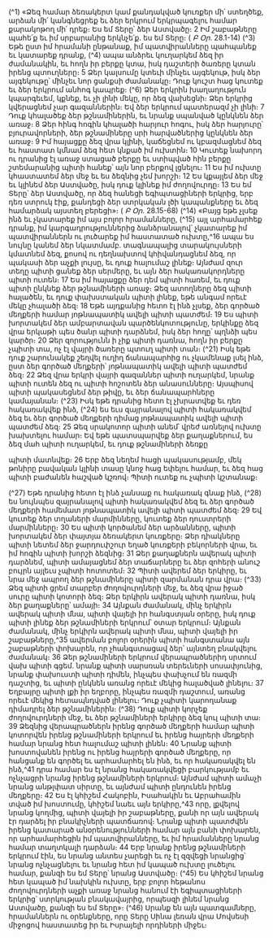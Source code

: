 
(^1) «Ձեզ համար ձեռակերտ կամ քանդակված կուռքեր մի՛ ստեղծեք, արձան մի՛ կանգնեցրեք եւ ձեր երկրում
երկրպագելու համար քարակոթող մի՛ դրեք։ Ես եմ Տերը՝ ձեր Աստվածը։ 2 Իմ շաբաթները պահե՛ք եւ իմ սրբարանից
երկնչե՛ք. ես եմ Տերը։
( _Բ Օր_. 28.1-14)
(^3) Եթե ըստ իմ հրամանի ընթանաք, իմ պատվիրանները պահպանեք եւ կատարեք դրանք, (^4) ապա անձրեւ կուղարկեմ
ձեզ իր ժամանակին, եւ հողն իր բերքը կտա, իսկ դաշտերի ծառերը կտան իրենց պտուղները։ 5 Ձեր կալսումը կտեւի մինչեւ
այգեկութ, իսկ ձեր այգեկութը՝ մինչեւ նոր ցանքսի ժամանակը։ Դուք կուշտ հաց կուտեք եւ ձեր երկրում անհոգ կապրեք։
(^6) Ձեր երկրին խաղաղություն կպարգեւեմ, կքնեք, եւ չի լինի մեկը, որ ձեզ վախեցնի։ Ձեր երկրից կվերացնեմ չար
գազաններին։ Եվ ձեր երկրում պատերազմ չի լինի։ 7 Դուք կհալածեք ձեր թշնամիներին, եւ նրանք սպանված կընկնեն
ձեր առաջ։ 8 Ձեր հինգ հոգին կհալածի հարյուր հոգու, իսկ ձեր հարյուրը՝ բյուրավորների, ձեր թշնամիները սրի
հարվածներից կընկնեն ձեր առաջ։ 9 Իմ հայացքը ձեզ վրա կլինի, կաճեցնեմ ու կբազմացնեմ ձեզ եւ հաստատ կմնամ ձեզ
հետ կնքած իմ ուխտին։ 10 Կուտեք նախորդ ու դրանից էլ առաջ ստացած բերքը եւ ստիպված հին բերքը շտեմարանից
պիտի հանեք՝ այն նոր բերքով լցնելու։ 11 Ես իմ ուխտը կհաստատեմ ձեր մեջ եւ ես ձեզնից չեմ խորշի։ 12 Ես կքայլեմ ձեր
մեջ եւ կլինեմ ձեր Աստվածը, իսկ դուք կլինեք իմ ժողովուրդը։ 13 Ես եմ Տերը՝ ձեր Աստվածը, որ ձեզ հանեցի
եգիպտացիների երկրից, երբ դեռ ստրուկ էիք, քանդեցի ձեր ստրկական լծի կապանքները եւ ձեզ համարձակ այստեղ
բերեցի»։
( _Բ Օր_. 28.15-68)
(^14) «Բայց եթե չլսեք ինձ եւ չկատարեք իմ այս բոլոր հրամանները, (^15) այլ արհամարհեք դրանք, իմ
կարգադրություններից ձանձրանալով՝ չկատարեք իմ պատվիրաններն ու լուծարեք իմ հաստատած ուխտը,^16 ապա ես
նույնը կանեմ ձեր նկատմամբ. տագնապալից տարակույսների կմատնեմ ձեզ, քոսով ու դեղնախտով կհիվանդացնեմ
ձեզ, որ պակասի ձեր աչքի լույսը, եւ դուք հալումաշ լինեք։ Այնժամ զուր տեղը պիտի ցանեք ձեր սերմերը, եւ այն ձեր
հակառակորդները պիտի ուտեն։ 17 Ես իմ հայացքը ձեր դեմ պիտի հառեմ, եւ դուք պիտի ընկնեք ձեր թշնամիների առաջ։
Ձեզ ատողները ձեզ պիտի հալածեն, եւ դուք փախստական պիտի լինեք, եթե անգամ որեւէ մեկը չհալածի ձեզ։ 18 Եթե
այդքանից հետո էլ ինձ չլսեք, ձեր գործած մեղքերի համար յոթնապատիկ ավելի պիտի պատժեմ։ 19 Ես պիտի խորտակեմ
ձեր ամբարտավան պարծենկոտությունը, երկինքը ձեզ վրա երկաթի պես ծանր պիտի դարձնեմ, իսկ ձեր հողը՝ պղնձի
պես կարծր։ 20 Ձեր զորությունն ի չիք պիտի դառնա, հողն իր բերքը չպիտի տա, ոչ էլ վայրի ծառերը պտուղ պիտի տան։
(^21) Իսկ եթե դուք շարունակեք շեղվել ուղիղ ճանապարհից ու չկամենաք լսել ինձ, ըստ ձեր գործած մեղքերի՝
յոթնապատիկ ավելի պիտի պատժեմ ձեզ։ 22 Ձեզ վրա երկրի վայրի գազաններ պիտի ուղարկեմ, նրանք պիտի ուտեն ձեզ
ու պիտի հոշոտեն ձեր անասունները։ Այսպիսով պիտի պակասեցնեմ ձեր թիվը, եւ ձեր ճանապարհները կամայանան։
(^23) Իսկ եթե դրանից հետո էլ չխրատվեք եւ դեռ հակառակվեք ինձ, (^24) ես եւս զայրանալով պիտի հակառակվեմ ձեզ եւ ձեր
գործած մեղքերի դիմաց յոթնապատիկ ավելի պիտի պատժեմ ձեզ։ 25 Ձեզ սրակոտոր պիտի անեմ՝ վրեժ առնելով ուխտը
խախտելու համար։ Եվ եթե պատսպարվեք ձեր քաղաքներում, ես ձեզ մահ պիտի ուղարկեմ, եւ դուք թշնամիների ձեռքը


պիտի մատնվեք։ 26 Երբ ձեզ նեղեմ հացի պակասությամբ, մեկ թոնիրը բավական կլինի տասը կնոջ հաց եփելու համար,
եւ ձեզ հաց պիտի բաժանեն հաշված կշռով։ Պիտի ուտեք ու չպիտի կշտանաք։

(^27) Եթե դրանից հետո էլ ինձ չանսաք ու հակառակ գնաք ինձ, (^28) ես նույնպես զայրանալով պիտի հակառակվեմ ձեզ եւ
ձեր գործած մեղքերի համեմատ յոթնապատիկ ավելի պիտի պատժեմ ձեզ։ 29 Եվ կուտեք ձեր տղաների մարմինները,
կուտեք ձեր դուստրերի մարմինները։ 30 Ես պիտի կործանեմ ձեր արձանները, պիտի խորտակեմ ձեր փայտյա ձեռակերտ
կուռքերը։ Ձեր դիակները պիտի նետեմ ձեր ջարդուփշուր եղած կուռքերի բեկորների վրա, եւ իմ հոգին պիտի խորշի
ձեզնից։ 31 Ձեր քաղաքներն ավերակ պիտի դարձնեմ, պիտի ամայացնեմ ձեր տաճարները եւ ձեր զոհերի անուշ բույրն
այլեւս չպիտի հոտոտեմ։ 32 Պիտի ավերեմ ձեր երկիրը, եւ նրա մեջ ապրող ձեր թշնամիները պիտի զարմանան դրա վրա։
(^33) Ձեզ պիտի ցրեմ տարբեր ժողովուրդների մեջ, եւ ձեզ վրա իջած սուրը պիտի կոտորի ձեզ։ Ձեր երկիրն ավերակ պիտի
դառնա, իսկ ձեր քաղաքները՝ ամայի։ 34 Այնքան ժամանակ, մինչ երկիրն ավերակ պիտի մնա, պիտի վայելի իր
հանգստյան օրերը, իսկ դուք պիտի լինեք ձեր թշնամիների երկրում՝ օտար երկրում։ Այնքան ժամանակ, մինչ երկիրն
ավերակ պիտի մնա, պիտի վայելի իր շաբաթները,^35 ավերման բոլոր օրերին պիտի հանգստանա այն շաբաթների
փոխարեն, որ չհանգստացավ ձեր՝ այնտեղ բնակվելու ժամանակ։ 36 Ձեր թշնամիների երկրում վերապրածներիդ սրտում
վախ պիտի գցեմ. նրանք պիտի սարսռան տերեւների սոսափյունից, նրանք փախուստի պիտի դիմեն, ինչպես փախչում
են ռազմի դաշտից, եւ պիտի ընկնեն առանց որեւէ մեկից հալածված լինելու։ 37 Եղբայրը պիտի լքի իր եղբորը, ինչպես
ռազմի դաշտում, առանց որեւէ մեկից հետապնդված լինելու։ Դուք չպիտի կարողանաք դիմադրել ձեր թշնամիներին։
(^38) Դուք պիտի կորչեք ժողովուրդների մեջ, եւ ձեր թշնամիների երկիրը ձեզ կուլ պիտի տա։ 39 Ձեզնից վերապրածներն
իրենց գործած մեղքերի համար պիտի կոտորվեն իրենց թշնամիների երկրում եւ իրենց հայրերի մեղքերի համար նրանց
հետ հալումաշ պիտի լինեն։ 40 Նրանք պիտի խոստովանեն իրենց ու իրենց հայրերի գործած մեղքերը, որ հանցանք են
գործել եւ արհամարհել են ինձ, եւ որ հակառակվել են ինձ,^41 դրա համար ես էլ նրանց հակառակվեցի բարկությամբ եւ
ոչնչացրի նրանց իրենց թշնամիների երկրում։
Այնժամ պիտի ամաչի նրանց անթլփատ սիրտը, եւ այնժամ պիտի ընդունեն իրենց մեղքերը։ 42 Ես էլ կհիշեմ Հակոբին,
Իսահակին եւ Աբրահամին տված իմ խոստումը, կհիշեմ նաեւ այն երկիրը,^43 որը, լքվելով նրանց կողմից, պիտի վայելի իր
շաբաթները, քանի որ այն ավերակ էր դարձել իր բնակիչների պատճառով։ Նրանք պիտի պատժվեն իրենց կատարած
անօրենությունների համար այն բանի փոխարեն, որ արհամարհեցին իմ պատվիրանները, եւ իմ հրամանները նրանց
համար տաղտկալի դարձան։ 44 Երբ նրանք իրենց թշնամիների երկրում էին, ես նրանց անտես չարեցի եւ ոչ էլ զզվեցի
նրանցից՝ նրանց ոչնչացնելու եւ նրանց հետ իմ կապած ուխտը լուծելու համար, քանզի ես եմ Տերը՝ նրանց Աստվածը։
(^45) Ես կհիշեմ նրանց հետ կապած իմ նախկին ուխտը, երբ բոլոր հեթանոս ժողովուրդների աչքի առաջ նրանց հանում էի
եգիպտացիների երկրից՝ ստրկության բնակավայրից, որպեսզի լինեմ նրանց Աստվածը, քանզի ես եմ Տերը»։
(^46) Սրանք են այն պատգամները, հրամաններն ու օրենքները, որը Տերը Սինա լեռան վրա Մովսեսի միջոցով
հաստատեց իր եւ Իսրայելի որդիների միջեւ։
